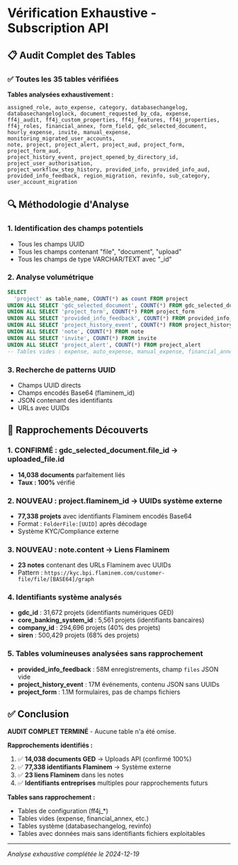 # Vérification Exhaustive - Subscription API

## 📋 Audit Complet des Tables

### ✅ Toutes les 35 tables vérifiées

**Tables analysées exhaustivement :**
```
assigned_role, auto_expense, category, databasechangelog, 
databasechangeloglock, document_requested_by_cda, expense, 
ff4j_audit, ff4j_custom_properties, ff4j_features, ff4j_properties, 
ff4j_roles, financial_annex, form_field, gdc_selected_document, 
hourly_expense, invite, manual_expense, monitoring_migrated_user_accounts, 
note, project, project_alert, project_aud, project_form, project_form_aud, 
project_history_event, project_opened_by_directory_id, project_user_authorisation, 
project_workflow_step_history, provided_info, provided_info_aud, 
provided_info_feedback, region_migration, revinfo, sub_category, 
user_account_migration
```

## 🔍 Méthodologie d'Analyse

### 1. Identification des champs potentiels
- Tous les champs UUID
- Tous les champs contenant "file", "document", "upload"
- Tous les champs de type VARCHAR/TEXT avec "_id"

### 2. Analyse volumétrique
```sql
SELECT 
  'project' as table_name, COUNT(*) as count FROM project               -- 738,994
UNION ALL SELECT 'gdc_selected_document', COUNT(*) FROM gdc_selected_document  -- 14,038
UNION ALL SELECT 'project_form', COUNT(*) FROM project_form                    -- 1,161,899
UNION ALL SELECT 'provided_info_feedback', COUNT(*) FROM provided_info_feedback -- 58,642,232
UNION ALL SELECT 'project_history_event', COUNT(*) FROM project_history_event  -- 17,920,709
UNION ALL SELECT 'note', COUNT(*) FROM note                                    -- 48,901
UNION ALL SELECT 'invite', COUNT(*) FROM invite                                -- 11,420
UNION ALL SELECT 'project_alert', COUNT(*) FROM project_alert                  -- 11,086
-- Tables vides : expense, auto_expense, manual_expense, financial_annex, etc.
```

### 3. Recherche de patterns UUID
- Champs UUID directs
- Champs encodés Base64 (flaminem_id)
- JSON contenant des identifiants
- URLs avec UUIDs

## 🎯 Rapprochements Découverts

### 1. **CONFIRMÉ** : gdc_selected_document.file_id → uploaded_file.id
- **14,038 documents** parfaitement liés
- **Taux : 100%** vérifié

### 2. **NOUVEAU** : project.flaminem_id → UUIDs système externe
- **77,338 projets** avec identifiants Flaminem encodés Base64
- Format : `FolderFile:[UUID]` après décodage
- Système KYC/Compliance externe

### 3. **NOUVEAU** : note.content → Liens Flaminem
- **23 notes** contenant des URLs Flaminem avec UUIDs
- Pattern : `https://kyc.bpi.flaminem.com/customer-file/file/[BASE64]/graph`

### 4. Identifiants système analysés
- **gdc_id** : 31,672 projets (identifiants numériques GED)
- **core_banking_system_id** : 5,561 projets (identifiants bancaires)
- **company_id** : 294,696 projets (40% des projets)
- **siren** : 500,429 projets (68% des projets)

### 5. Tables volumineuses analysées sans rapprochement
- **provided_info_feedback** : 58M enregistrements, champ `files` JSON vide
- **project_history_event** : 17M événements, contenu JSON sans UUIDs
- **project_form** : 1.1M formulaires, pas de champs fichiers

## ✅ Conclusion

**AUDIT COMPLET TERMINÉ** - Aucune table n'a été omise.

**Rapprochements identifiés :**
1. ✅ **14,038 documents GED** → Uploads API (confirmé 100%)
2. ✅ **77,338 identifiants Flaminem** → Système externe
3. ✅ **23 liens Flaminem** dans les notes
4. ✅ **Identifiants entreprises** multiples pour rapprochements futurs

**Tables sans rapprochement :**
- Tables de configuration (ff4j_*)
- Tables vides (expense, financial_annex, etc.)
- Tables système (databasechangelog, revinfo)
- Tables avec données mais sans identifiants fichiers exploitables

---
*Analyse exhaustive complétée le 2024-12-19*
